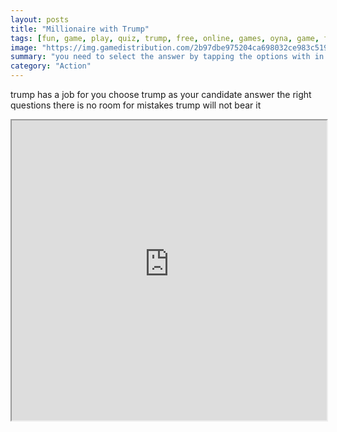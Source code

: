 ```yaml
---
layout: posts
title: "Millionaire with Trump"
tags: [fun, game, play, quiz, trump, free, online, games, oyna, game, free, games, play, play, games]
image: "https://img.gamedistribution.com/2b97dbe975204ca698032ce983c519c1.jpg"
summary: "you need to select the answer by tapping the options with in 20 seconds  free online games oyna game free games play play games"
category: "Action"
---
```


trump has a job for you choose trump as your candidate answer the right questions there is no room for mistakes trump will not bear it

<iframe width="100%" height="480px;" src="https://html5.gamedistribution.com/2b97dbe975204ca698032ce983c519c1/"></iframe>